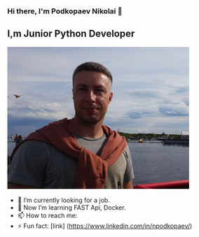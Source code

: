 ### Hi there, I'm Podkopaev Nikolai 👋

## I,m Junior Python Developer
![Photo](https://github.com/ForwardingAgent/ForwardingAgent/blob/main/FotoCV_1.jpeg)

- 🔭 I’m currently looking for a job.
- 🌱 Now I’m learning FAST Api, Docker.
- 📫 How to reach me: 
- ⚡ Fun fact: 
[link] (https://www.linkedin.com/in/npodkopaev/)
